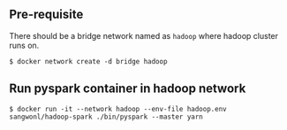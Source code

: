 ## Pre-requisite

There should be a bridge network named as `hadoop` where hadoop cluster runs on.

```
$ docker network create -d bridge hadoop
```

## Run pyspark container in hadoop network

```
$ docker run -it --network hadoop --env-file hadoop.env sangwonl/hadoop-spark ./bin/pyspark --master yarn
```
